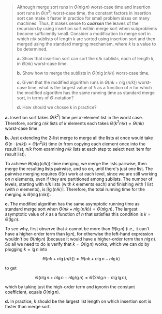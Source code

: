 > Although merge sort runs in $\Theta(n\lg n)$ worst-case time and insertion sort runs in $\Theta(n^2)$ worst-case time, the constant factors in insertion sort can make it faster in practice for small problem sizes on many machines. Thus, it makes sense to **_coarsen_** the leaves of the recursion by using insertion sort within merge sort when subproblems become sufficiently small. Consider a modification to merge sort in which $n / k$ sublists of length $k$ are sorted using insertion sort and then merged using the standard merging mechanism, where $k$ is a value to be determined.
>
> **a.** Show that insertion sort can sort the $n / k$ sublists, each of length $k$, in $\Theta(nk)$ worst-case time.
>
> **b.** Show how to merge the sublists in $\Theta(n\lg(n / k))$ worst-case time.
>
> **c.** Given that the modified algorithm runs in $\Theta(nk + n\lg(n / k))$ worst-case time, what is the largest value of $k$ as a function of $n$ for which the modified algorithm has the same running time as standard merge sort, in terms of $\Theta$-notation?
>
> **d.** How should we chosse $k$ in practice?

**a.** Insertion sort takes $\Theta(k^2)$ time per $k$-element list in the worst case. Therefore, sorting $n / k$ lists of $k$ elements each takes $\Theta(k^2n / k) = \Theta(nk)$ worst-case time.

**b.** Just extending the $2$-list merge to merge all the lists at once would take $\Theta(n \cdot(n / k)) = \Theta(n^2/k)$ time ($n$ from copying each element once into the result list, $n / k$ from examining $n / k$ lists at each step to select next item for result list).

To achieve $\Theta(n\lg(n / k))$-time merging, we merge the lists pairwise, then merge the resulting lists pairwise, and so on, until there's just one list. The pairwise merging requires $\Theta(n)$ work at each level, since we are still working on $n$ elements, even if they are partitioned among sublists. The number of levels, starting with $n / k$ lists (with $k$ elements each) and finishing with 1 list (with $n$ elements), is $\lceil \lg(n / k) \rceil$. Therefore, the total running time for the merging is $\Theta(n\lg(n / k))$.

**c.** The modified algorithm has the same asymptotic running time as standard merge sort when $\Theta(nk + n\lg(n / k)) = \Theta(n\lg n)$. The largest asymptotic value of $k$ as a function of $n$ that satisfies this condition is $k = \Theta(\lg n)$.

To see why, first observe that $k$ cannot be more than $\Theta(\lg n)$ (i.e., it can't have a higher-order term than $\lg n$), for otherwise the left-hand expression wouldn't be $\Theta(n\lg n)$ (because it would have a higher-order term than $n\lg n$). So all we need to do is verify that $k = \Theta(\lg n)$ works, which we can do by plugging $k = \lg n$ into

$$\Theta(nk + n\lg(n / k)) = \Theta(nk + n\lg n - n\lg k)$$

to get

$$\Theta(n\lg n + n\lg n - n\lg\lg n) = \Theta(2n\lg n - n\lg\lg n),$$

which by taking just the high-order term and ignorin the constant coefficient, equals $\Theta(n\lg n)$.

**d.** In practice, $k$ should be the largest list length on which insertion sort is faster than merge sort.
